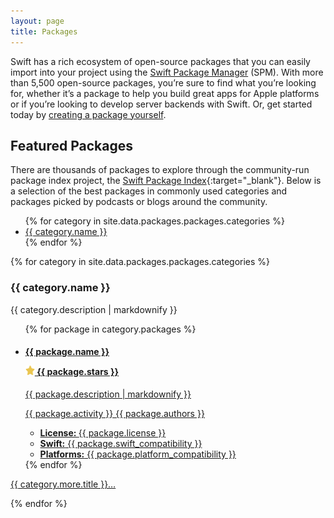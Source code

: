 ```yaml
---
layout: page
title: Packages
---
```


Swift has a rich ecosystem of open-source packages that you can easily import into your project using the [Swift Package Manager](/package-manager/) (SPM). With more than 5,500 open-source packages, you’re sure to find what you’re looking for, whether it’s a package to help you build great apps for Apple platforms or if you’re looking to develop server backends with Swift. Or, get started today by [creating a package yourself](https://developer.apple.com/documentation/xcode/creating-a-standalone-swift-package-with-xcode).

## Featured Packages

There are thousands of packages to explore through the community-run package index project, the [Swift Package Index](https://swiftpackageindex.com/){:target="_blank"}. Below is a selection of the best packages in commonly used categories and packages picked by podcasts or blogs around the community.

<ul>
  {% for category in site.data.packages.packages.categories %}
  <li><a href="#{{ category.anchor }}-packages">{{ category.name }}</a></li>
  {% endfor %}
</ul>


{% for category in site.data.packages.packages.categories %}
<h3 id="{{ category.anchor }}-packages">{{ category.name }}</h3>
<p>{{ category.description | markdownify }}</p>
<ul class="package-list">
  {% for package in category.packages %}
  <li>
    <a href="{{ package.url }}" target="_blank">
      <h4>
        <p>{{ package.name }}</p>
        <div>
          <picture>
            <source srcset="/assets/images/icon-star~dark.svg" media="(prefers-color-scheme: dark)">
            <img src="/assets/images/icon-star.svg" width="15" height="15" alt="">
          </picture> {{ package.stars }}
        </div>
      </h4>
      <section>
        <div class="description">
          {{ package.description | markdownify }}
          <p>{{ package.activity }} {{ package.authors }}</p>
        </div>
        <ul class="metadata">
          <li class="license">
            <strong>License: </strong>
            {{ package.license }}
          </li>
          <li class="swift_compatibility">
            <strong>Swift:</strong>
            {{ package.swift_compatibility }}
          </li>
          <li class="platform_compatibility">
            <strong>Platforms:</strong>
            {{ package.platform_compatibility }}
          </li>
        </ul>
      </section>
    </a>
  </li>
  {% endfor %}
</ul>

<p class="more">
  <a href="{{ category.more.url }}" target="_blank">{{ category.more.title }}&hellip;</a>
</p>
{% endfor %}
